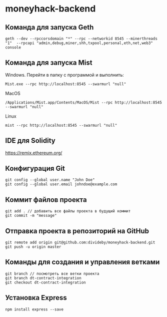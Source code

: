 # moneyhack-backend

## Команда для запуска Geth

```
geth --dev --rpccorsdomain "*" --rpc --networkid 8545 --minerthreads "1"  --rpcapi "admin,debug,miner,shh,txpool,personal,eth,net,web3" console
```

## Команда для запуска Mist

Windows. Перейти в папку с программой и выполнить:
```
Mist.exe --rpc http://localhost:8545 --swarmurl "null"
```

MacOS
```
/Applications/Mist.app/Contents/MacOS/Mist --rpc http://localhost:8545 --swarmurl "null"
```

Linux
```
mist --rpc http://localhost:8545 --swarmurl "null"
```
## IDE для Solidity

https://remix.ethereum.org/


## Конфигурация Git

```
git config --global user.name "John Doe"
git config --global user.email johndoe@example.com
```

## Коммит файлов проекта

```
git add . // добавить все файлы проекта в будущий коммит
git commit -m "message"
```

## Отправка проекта в репозиторий на GitHub
```
git remote add origin git@github.com:divideby/moneyhack-backend.git
git push -u origin master
```

## Команды для создания и управления ветками
```
git branch // посмотреть все ветки проекта
git branch dt-contract-integration
git checkout dt-contract-integration
```

## Установка Express

```
npm install express --save
```
